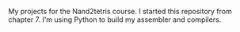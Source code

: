 My projects for the Nand2tetris course. I started this repository from chapter 7.
I'm using Python to build my assembler and compilers.